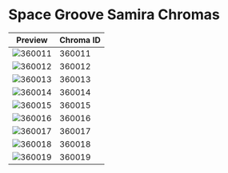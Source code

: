 # Space Groove Samira Chromas

| Preview | Chroma ID |
|---------|-----------|
| ![360011](https://raw.communitydragon.org/latest/plugins/rcp-be-lol-game-data/global/default/v1/champion-chroma-images/360/360011.png) | 360011 |
| ![360012](https://raw.communitydragon.org/latest/plugins/rcp-be-lol-game-data/global/default/v1/champion-chroma-images/360/360012.png) | 360012 |
| ![360013](https://raw.communitydragon.org/latest/plugins/rcp-be-lol-game-data/global/default/v1/champion-chroma-images/360/360013.png) | 360013 |
| ![360014](https://raw.communitydragon.org/latest/plugins/rcp-be-lol-game-data/global/default/v1/champion-chroma-images/360/360014.png) | 360014 |
| ![360015](https://raw.communitydragon.org/latest/plugins/rcp-be-lol-game-data/global/default/v1/champion-chroma-images/360/360015.png) | 360015 |
| ![360016](https://raw.communitydragon.org/latest/plugins/rcp-be-lol-game-data/global/default/v1/champion-chroma-images/360/360016.png) | 360016 |
| ![360017](https://raw.communitydragon.org/latest/plugins/rcp-be-lol-game-data/global/default/v1/champion-chroma-images/360/360017.png) | 360017 |
| ![360018](https://raw.communitydragon.org/latest/plugins/rcp-be-lol-game-data/global/default/v1/champion-chroma-images/360/360018.png) | 360018 |
| ![360019](https://raw.communitydragon.org/latest/plugins/rcp-be-lol-game-data/global/default/v1/champion-chroma-images/360/360019.png) | 360019 |
